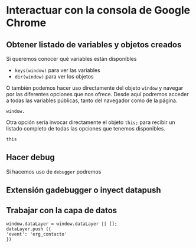 
# Interactuar con la consola de Google Chrome

## Obtener listado de variables y objetos creados

Si queremos conocer qué variables están disponibles

-   `keys(window)`  para ver las variables
-   `dir(window)`  para ver los objetos

O también podemos hacer uso directamente del objeto `window` y navegar por las diferentes opciones que nos ofrece. Desde aquí podremos acceder a todas las variables públicas, tanto del navegador como de la página.

```
window.
```

Otra opción sería invocar directamente el objeto `this;` para recibir un listado completo de todas las opciones que tenemos disponibles.

```
this
```

## Hacer debug

Si hacemos uso de `debugger` podremos

## Extensión gadebugger o inyect datapush

## Trabajar con la capa de datos

    window.dataLayer = window.dataLayer || [];  
    dataLayer.push ({  
    'event': 'erg_contacto'  
    })


<!--stackedit_data:
eyJoaXN0b3J5IjpbLTE4ODkwMzcyNzgsLTE4MjIwMzgwMzIsLT
E4MTI3MDc5MjEsLTUwNjk2NzkwNV19
-->
